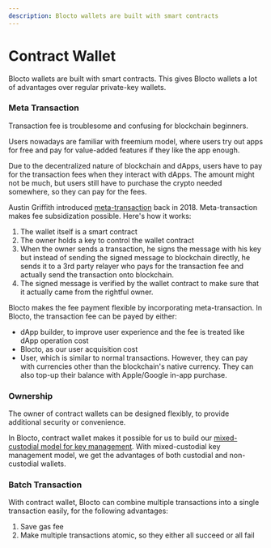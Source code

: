 ```yaml
---
description: Blocto wallets are built with smart contracts
---
```


# Contract Wallet

Blocto wallets are built with smart contracts. This gives Blocto wallets a lot of advantages over regular private-key wallets.

### Meta Transaction

Transaction fee is troublesome and confusing for blockchain beginners.

Users nowadays are familiar with freemium model, where users try out apps for free and pay for value-added features if they like the app enough.

Due to the decentralized nature of blockchain and dApps, users have to pay for the transaction fees when they interact with dApps. The amount might not be much, but users still have to purchase the crypto needed somewhere, so they can pay for the fees.

Austin Griffith introduced [meta-transaction](https://medium.com/@austin_48503/ethereum-meta-transactions-90ccf0859e84) back in 2018. Meta-transaction makes fee subsidization possible. Here's how it works:

1. The wallet itself is a smart contract
2. The owner holds a key to control the wallet contract
3. When the owner sends a transaction, he signs the message with his key but instead of sending the signed message to blockchain directly, he sends it to a 3rd party relayer who pays for the transaction fee and actually send the transaction onto blockchain.
4. The signed message is verified by the wallet contract to make sure that it actually came from the rightful owner.

Blocto makes the fee payment flexible by incorporating meta-transaction. In Blocto, the transaction fee can be payed by either:

* dApp builder, to improve user experience and the fee is treated like dApp operation cost
* Blocto, as our user acquisition cost
* User, which is similar to normal transactions. However, they can pay with currencies other than the blockchain's native currency. They can also top-up their balance with Apple/Google in-app purchase.

### Ownership

The owner of contract wallets can be designed flexibly, to provide additional security or convenience.

In Blocto, contract wallet makes it possible for us to build our [mixed-custodial model for key management](key-management.md#mixed-custodial). With mixed-custodial key management model, we get the advantages of both custodial and non-custodial wallets.

### Batch Transaction

With contract wallet, Blocto can combine multiple transactions into a single transaction easily, for the following advantages:

1. Save gas fee
2. Make multiple transactions atomic, so they either all succeed or all fail

